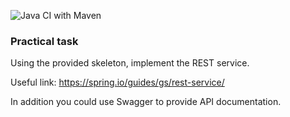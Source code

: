 ![Java CI with Maven](https://github.com/sergKononovich/simpleWebApp/workflows/Java%20CI%20with%20Maven/badge.svg)

### Practical task

Using the provided skeleton, implement the REST service.

Useful link: https://spring.io/guides/gs/rest-service/

In addition you could use Swagger to provide API documentation.
        
        
  


